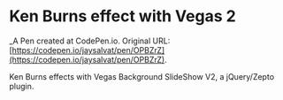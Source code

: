 # Ken Burns effect with Vegas 2
 _A Pen created at CodePen.io. Original URL: [https://codepen.io/jaysalvat/pen/OPBZrZ](https://codepen.io/jaysalvat/pen/OPBZrZ).

 Ken Burns effects with Vegas Background SlideShow V2, a jQuery/Zepto plugin.